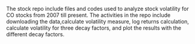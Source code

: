 The stock repo include files and codes used to analyze stock volatility for CO stocks from 2007 till present. The activities in the repo include downloading the data,calculate volatility measure, log returns calculation, calculate volatility for three  decay factors, and  plot the results with the different decay factors.
